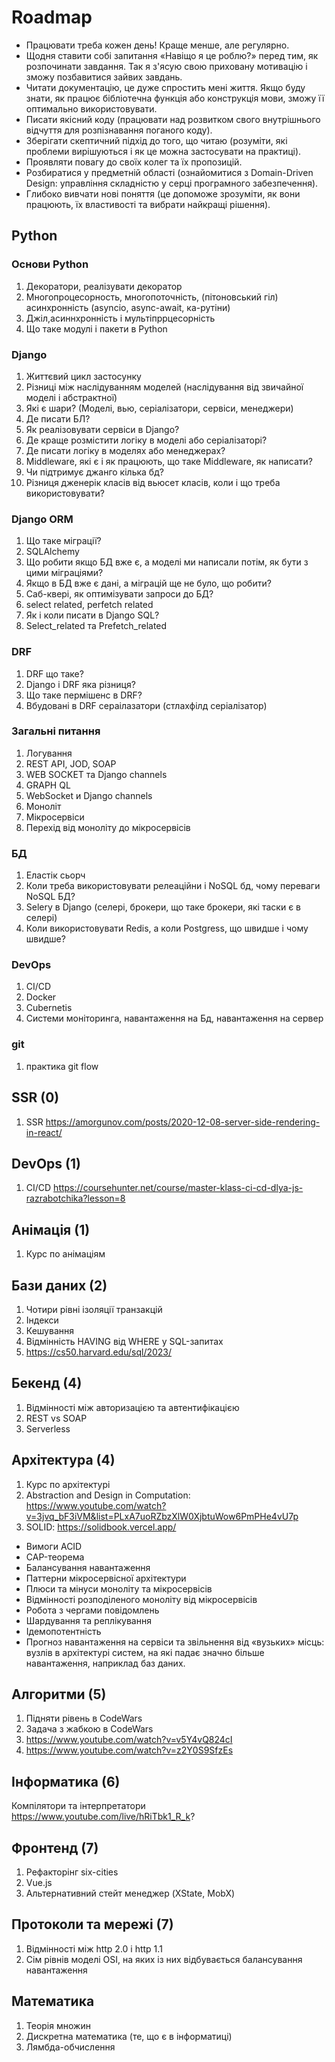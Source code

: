 ﻿# Roadmap

-   Працювати треба кожен день! Краще менше, але регулярно.
-   Щодня ставити собі запитання «Навіщо я це роблю?» перед тим, як розпочинати завдання. Так я з'ясую свою приховану мотивацію і зможу позбавитися зайвих завдань.
-   Читати документацію, це дуже спростить мені життя. Якщо буду знати, як працює бібліотечна функція або конструкція мови, зможу її оптимально використовувати.
-   Писати якісний коду (працювати над розвитком свого внутрішнього відчуття для розпізнавання поганого коду).
-   Зберігати скептичний підхід до того, що читаю (розуміти, які проблеми вирішуються і як це можна застосувати на практиці).
-   Проявляти повагу до своїх колег та їх пропозицій.
-   Розбиратися у предметній області (ознайомитися з Domain-Driven Design: управління складністю у серці програмного забезпечення).
-   Глибоко вивчати нові поняття (це допоможе зрозуміти, як вони працюють, їх властивості та вибрати найкращі рішення).

## Python

### Основи Python

1. Декоратори, реалізувати декоратор
1. Многопроцесорность, многопоточність, (пітоновський гіл) асинхронність (asyncio, async-await, ка-рутіни)
1. Джіл,асиннхронність і мультіпррцесорність
1. Що таке модулі і пакети в Python

### Django

1. Життєвий цикл застосунку
1. Різниці між наслідуванням моделей (наслідування від звичайної моделі і абстрактної)
1. Які є шари? (Моделі, вью, серіалізатори, сервіси, менеджери)
1. Де писати БЛ?
1. Як реалізовувати сервіси в Django?
1. Де краще розмістити логіку в моделі або серіалізаторі?
1. Де писати логіку в моделях або менеджерах?
1. Middleware, які є і як працюють, що таке Middleware, як написати?
1. Чи підтримує джанго кілька бд?
1. Різниця дженерік класів від вьюсет класів, коли і що треба використовувати?

### Django ORM

1. Що таке міграції?
1. SQLAlchemy
1. Що робити якщо БД вже є, а моделі ми написали потім, як бути з цими міграціями?
1. Якщо в БД вже є дані, а міграцій ще не було, що робити?
1. Саб-квері, як оптимізувати запроси до БД?
1. select related, perfetch related
1. Як і коли писати в Django SQL?
1. Select_related та Prefetch_related

### DRF

1. DRF що таке?
1. Django і DRF яка різниця?
1. Що таке пермішенс в DRF?
1. Вбудовані в DRF сераілазатори (стлахфілд серіалізатор)

### Загальні питання

1. Логування
1. REST API, JOD, SOAP
1. WEB SOCKET та Django channels
1. GRAPH QL
1. WebSocket и Django channels
1. Моноліт
1. Мікросервіси
1. Перехід від моноліту до мікросервісів

### БД

1. Еластік сьорч
1. Коли треба використовувати релеаційни і NoSQL бд, чому переваги NoSQL БД?
1. Selery в Django (селері, брокери, що таке брокери, які таски є в селері)
1. Коли використовувати Redis, а коли Postgress, що швидше і чому швидше?

### DevOps

1. CI/CD
1. Docker
1. Cubernetis
1. Системи моніторинга, навантаження на Бд, навантаження на сервер

### git

1. практика git flow

## SSR (0)

1. SSR https://amorgunov.com/posts/2020-12-08-server-side-rendering-in-react/

## DevOps (1)

1. CI/CD https://coursehunter.net/course/master-klass-ci-cd-dlya-js-razrabotchika?lesson=8

## Анімація (1)

1. Курс по анімаціям

## Бази даних (2)

1. Чотири рівні ізоляції транзакцій
1. Індекси
1. Кешування
1. Відмінність HAVING від WHERE у SQL-запитах
1. https://cs50.harvard.edu/sql/2023/

## Бекенд (4)

1. Відмінності між авторизацією та автентифікацією
2. REST vs SOAP
3. Serverless

## Архітектура (4)

1. Курс по архітектурі
2. Abstraction and Design in Computation: https://www.youtube.com/watch?v=3jvq_bF3iVM&list=PLxA7uoRZbzXlW0XjbtuWow6PmPHe4vU7p
3. SOLID: https://solidbook.vercel.app/

-   Вимоги ACID
-   CAP-теорема
-   Балансування навантаження
-   Паттерни мікросервісної архітектури
-   Плюси та мінуси моноліту та мікросервісів
-   Відмінності розподіленого моноліту від мікросервісів
-   Робота з чергами повідомлень
-   Шардування та реплікування
-   Ідемопотентність
-   Прогноз навантаження на сервіси та звільнення від «вузьких» місць: вузлів в архітектурі систем, на які падає значно більше навантаження, наприклад баз даних.

## Алгоритми (5)

1. Підняти рівень в CodeWars
2. Задача з жабкою в CodeWars
3. https://www.youtube.com/watch?v=v5Y4vQ824cI
4. https://www.youtube.com/watch?v=z2Y0S9SfzEs

## Інформатика (6)

Компілятори та інтерпретатори https://www.youtube.com/live/hRiTbk1_R_k?

## Фронтенд (7)

1. Рефакторінг six-cities
2. Vue.js
3. Альтернативний стейт менеджер (XState, MobX)

## Протоколи та мережі (7)

1. Відмінності між http 2.0 і http 1.1
2. Сім рівнів моделі OSI, на яких із них відбувається балансування навантаження

## Математика

1. Теорія множин
2. Дискретна математика (те, що є в інформатиці)
3. Лямбда-обчислення
